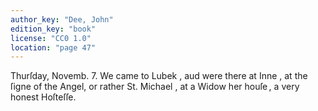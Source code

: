 ```yaml
---
author_key: "Dee, John"
edition_key: "book"
license: "CC0 1.0"
location: "page 47"
---
```

Thurſday, Novemb. 7. We came to Lubek , aud were there at Inne , at the ſigne of the
Angel, or rather St. Michael , at a Widow her houſe , a very honest Hoſteſſe.
